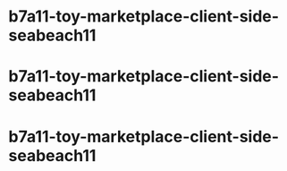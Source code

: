 # b7a11-toy-marketplace-client-side-seabeach11
# b7a11-toy-marketplace-client-side-seabeach11
# b7a11-toy-marketplace-client-side-seabeach11

